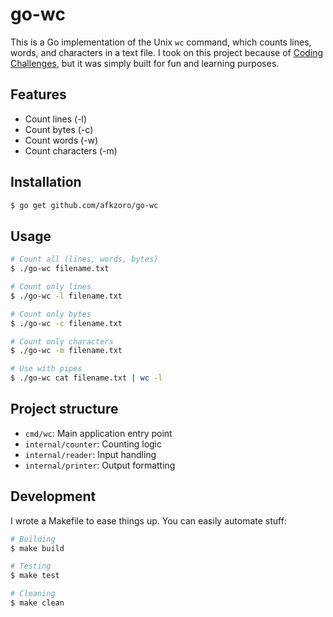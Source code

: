 # go-wc

This is a Go implementation of the Unix `wc` command, which counts lines, words, and characters in a text file. I took on this project because of [Coding Challenges](https://codingchallenges.fyi/challenges/challenge-wc/), but it was simply built for fun and learning purposes.

## Features

- Count lines (-l)
- Count bytes (-c)
- Count words (-w)
- Count characters (-m)

## Installation

```bash
$ go get github.com/afkzoro/go-wc
```

## Usage

```bash
# Count all (lines, words, bytes)
$ ./go-wc filename.txt

# Count only lines
$ ./go-wc -l filename.txt

# Count only bytes
$ ./go-wc -c filename.txt

# Count only characters
$ ./go-wc -m filename.txt

# Use with pipes
$ ./go-wc cat filename.txt | wc -l
```

## Project structure

- `cmd/wc`: Main application entry point
- `internal/counter`: Counting logic
- `internal/reader`: Input handling
- `internal/printer`: Output formatting

## Development

I wrote a Makefile to ease things up. You can easily automate stuff:

```bash
# Building
$ make build

# Testing
$ make test

# Cleaning
$ make clean
```
